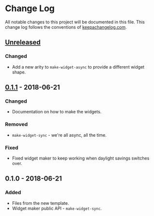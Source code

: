 # Change Log
All notable changes to this project will be documented in this file. This change log follows the conventions of [keepachangelog.com](http://keepachangelog.com/).

## [Unreleased]
### Changed
- Add a new arity to `make-widget-async` to provide a different widget shape.

## [0.1.1] - 2018-06-21
### Changed
- Documentation on how to make the widgets.

### Removed
- `make-widget-sync` - we're all async, all the time.

### Fixed
- Fixed widget maker to keep working when daylight savings switches over.

## 0.1.0 - 2018-06-21
### Added
- Files from the new template.
- Widget maker public API - `make-widget-sync`.

[Unreleased]: https://github.com/your-name/codingame/compare/0.1.1...HEAD
[0.1.1]: https://github.com/your-name/codingame/compare/0.1.0...0.1.1
